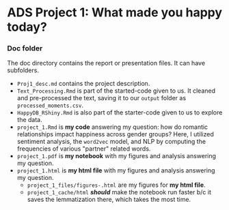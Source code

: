 # ADS Project 1: What made you happy today?
### Doc folder

The doc directory contains the report or presentation files. It can have subfolders. 

+ ```Proj1_desc.md``` contains the project description.
+ ```Text_Processing.Rmd``` is part of the started-code given to us. It cleaned and pre-processed the text, saving it to our ```output``` folder as ```processed_moments.csv```.
+ ```HappyDB_RShiny.Rmd``` is also part of the starter-code given to us to explore the data.
+ ```project_1.Rmd``` is **my code** answering my question: how do romantic relationships impact happiness across gender groups? Here, I utilized sentiment analysis, the ```word2vec``` model, and NLP by computing the frequencies of various "partner" related words.
+ ```project_1.pdf``` is **my notebook** with my figures and analysis answering my question.
+ ```project_1.html``` is **my html file** with my figures and analysis answering my question.
  + ```project_1_files/figures-.html``` are my figures for **my html file**.
  + ```project_1_cache/html``` ***should*** make the notebook run faster b/c it saves the lemmatization there, which takes the most time.
